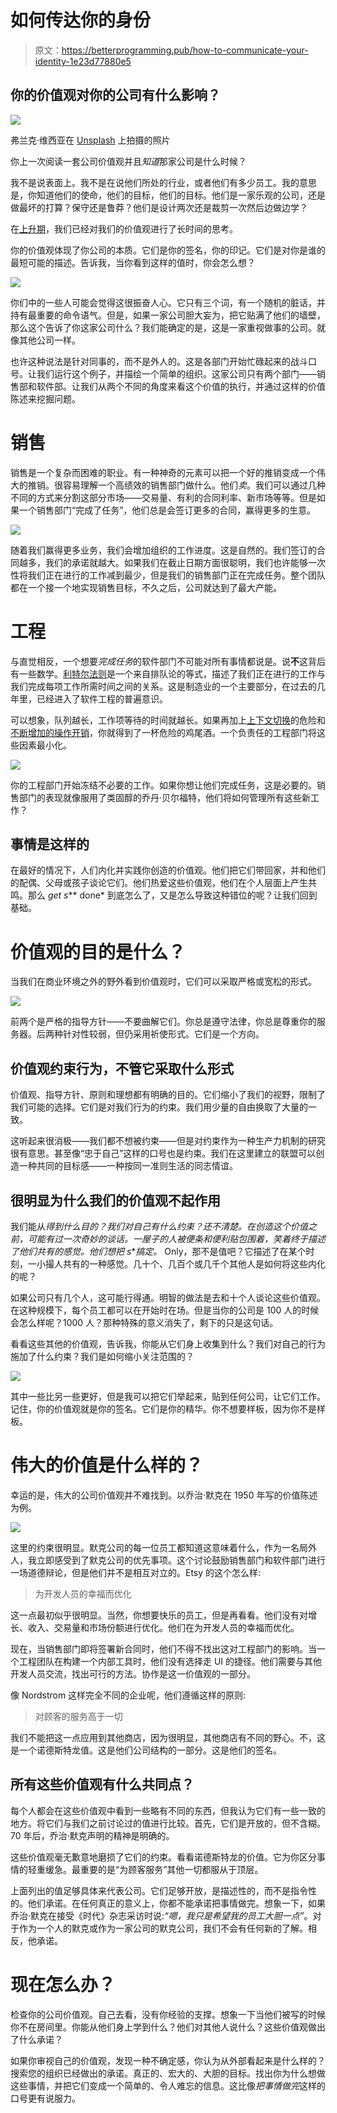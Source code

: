 # 如何传达你的身份

> 原文：<https://betterprogramming.pub/how-to-communicate-your-identity-1e23d77880e5>

## 你的价值观对你的公司有什么影响？

![](img/457b8f5087c63f7ade26e884e4999802.png)

弗兰克·维西亚在 [Unsplash](https://unsplash.com/s/photos/idea?utm_source=unsplash&utm_medium=referral&utm_content=creditCopyText) 上拍摄的照片

你上一次阅读一套公司价值观并且*知道*那家公司是什么时候？

我不是说表面上。我不是在说他们所处的行业，或者他们有多少员工。我的意思是，你知道他们的使命，他们的目标，他们的目标。他们是一家乐观的公司，还是做最坏的打算？保守还是鲁莽？他们是设计两次还是裁剪一次然后边做边学？

在[上升期](https://upside.energy/)，我们已经对我们的价值观进行了长时间的思考。

你的价值观体现了你公司的本质。它们是你的签名，你的印记。它们是对你是谁的最短可能的描述。告诉我，当你看到这样的值时，你会怎么想？

![](img/27d6134583c4ec628c4f90779ee42a60.png)

你们中的一些人可能会觉得这很振奋人心。它只有三个词，有一个随机的脏话，并持有最重要的命令语气。但是，如果一家公司胆大妄为，把它贴满了他们的墙壁，那么这个告诉了你这家公司什么？我们能确定的是，这是一家重视做事的公司。就像其他公司一样。

也许这种说法是针对同事的，而不是外人的。这是各部门开始忙碌起来的战斗口号。让我们运行这个例子，并描绘一个简单的组织。这家公司只有两个部门——销售部和软件部。让我们从两个不同的角度来看这个价值的执行，并通过这样的价值陈述来挖掘问题。

# 销售

销售是一个复杂而困难的职业。有一种神奇的元素可以把一个好的推销变成一个伟大的推销。很容易理解一个高绩效的销售部门做什么。他们*卖*。我们可以通过几种不同的方式来分割这部分市场——交易量、有利的合同利率、新市场等等。但是如果一个销售部门“完成了任务”，他们总是会签订更多的合同，赢得更多的生意。

![](img/4424b8b70139163d993b82b836a51c5e.png)

随着我们赢得更多业务，我们会增加组织的工作进度。这是自然的。我们签订的合同越多，我们的承诺就越大。如果我们在截止日期方面很聪明，我们也许能够一次性将我们正在进行的工作减到最少，但是我们的销售部门正在完成任务。整个团队都在一个接一个地实现销售目标，不久之后，公司就达到了最大产能。

# 工程

与直觉相反，一个想要*完成任务*的软件部门不可能对所有事情都说是。说**不**这背后有一些数学。[利特尔法则](https://en.wikipedia.org/wiki/Little%27s_law)是一个来自排队论的等式，描述了我们正在进行的工作与我们完成每项工作所需时间之间的关系。这是制造业的一个主要部分，在过去的几年里，已经进入了软件工程的普遍意识。

可以想象，队列越长，工作项等待的时间就越长。如果再加上[上下文切换](https://blog.trello.com/why-context-switching-ruins-productivity)的危险和[不断增加的操作开销](https://whatis.techtarget.com/definition/operational-costs#:~:text=What%20are%20operational%20costs%3F,procurement%2C%20storage%20rental%20and%20security.)，你就得到了一杯危险的鸡尾酒。一个负责任的工程部门将这些因素最小化。

![](img/d954870118fac49e3d28558afadb19db.png)

你的工程部门开始冻结不必要的工作。如果你想让他们完成任务，这是必要的。销售部门的表现就像服用了类固醇的乔丹·贝尔福特，他们将如何管理所有这些新工作？

## 事情是这样的

在最好的情况下，人们内化并实践你创造的价值观。他们把它们带回家，并和他们的配偶、父母或孩子谈论它们。他们热爱这些价值观，他们在个人层面上产生共鸣。那么 *get s*** done* 到底怎么了，又是怎么导致这种错位的呢？让我们回到基础。

# 价值观的目的是什么？

当我们在商业环境之外的野外看到价值观时，它们可以采取严格或宽松的形式。

![](img/43cc7eee3950da19c546c35bf15b191f.png)

前两个是严格的指导方针——不要曲解它们。你总是遵守法律，你总是尊重你的服务器。后两种针对性较弱，但仍采用祈使形式。它们是一个方向。

## 价值观约束行为，不管它采取什么形式

价值观、指导方针、原则和理想都有明确的目的。它们缩小了我们的视野，限制了我们可能的选择。它们是对我们行为的约束。我们用少量的自由换取了大量的一致。

这听起来很消极——我们都不想被约束——但是对约束作为一种生产力机制的研究很有意思。甚至像“忠于自己”这样的口号也是约束。我们在这里建立的联盟可以创造一种共同的目标感——一种按同一准则生活的同志情谊。

## 很明显为什么我们的价值观不起作用

我们能从*得到什么目的？*我们对自己有什么约束？还不清楚。在创造这个价值之前，可能有过一次奇妙的谈话。一屋子的人被便条和便利贴包围着，笑着终于描述了他们共有的感觉。他们想*把 s***搞定。* Only，那不是值吧？它描述了在某个时刻，一小撮人共有的一种感觉。几十个、几百个或几千个其他人是如何将这些内化的呢？

如果公司只有几个人，这可能行得通。明智的做法是去和十个人谈论这些价值观。在这种规模下，每个员工都可以在开始时在场。但是当你的公司是 100 人的时候会怎么样呢？1000 人？那种特殊的意义消失了，剩下的只是这句话。

看看这些其他的价值观，告诉我，你能从它们身上收集到什么？我们对自己的行为施加了什么约束？我们是如何缩小关注范围的？

![](img/d0ebfb4f746a1817c207ceb64e8b3289.png)

其中一些比另一些更好，但是我可以把它们举起来，贴到任何公司，让它们工作。记住，你的价值观就是你的签名。它们是你的精华。你不想要样板，因为你不是样板。

# 伟大的价值是什么样的？

幸运的是，伟大的公司价值观并不难找到。以乔治·默克在 1950 年写的价值陈述为例。

![](img/b39226e11f8650eb2b95b441e7dbf1a5.png)

这里的约束很明显。默克公司的每一位员工都知道这意味着什么，作为一名局外人，我立即感受到了默克公司的优先事项。这个讨论鼓励销售部门和软件部门进行一场道德辩论，但是他们并不是相互对立的。Etsy 的这个怎么样:

> 为开发人员的幸福而优化

这一点最初似乎很明显。当然，你想要快乐的员工，但是再看看。他们没有对增长、收入、交易量和市场份额进行优化。他们在为开发人员的幸福而优化。

现在，当销售部门即将签署新合同时，他们不得不找出这对工程部门的影响。当一个工程团队在构建一个内部工具时，他们没有选择走 UI 的捷径。他们需要与其他开发人员交流，找出可行的方法。协作是这一价值观的一部分。

像 Nordstrom 这样完全不同的企业呢，他们遵循这样的原则:

> 对顾客的服务高于一切

我们不能把这一点应用到其他商店，因为很明显，其他商店有不同的野心。不，这是一个诺德斯特龙值。这是他们公司结构的一部分。这是他们的签名。

## 所有这些价值观有什么共同点？

每个人都会在这些价值观中看到一些略有不同的东西，但我认为它们有一些一致的地方。将它们与我们之前讨论过的值进行比较。首先，它们是开放的，但不含糊。70 年后，乔治·默克声明的精神是明确的。

这些价值观毫无歉意地磨损了它们的约束。看看诺德斯特龙的价值。它为你区分事情的轻重缓急。最重要的是“为顾客服务”其他一切都服从于顶层。

上面列出的值足够具体来代表公司。它们足够开放，是描述性的，而不是指令性的。他们承诺。在任何真正的意义上，你都不能承诺把事情做完。想象一下，如果乔治·默克在接受《时代》杂志采访时说:*“嗯，我只是希望我的员工大胆一点”*。对于作为一个人的默克或作为一家公司的默克公司，我们不会有任何新的了解。相反，他承诺。

# 现在怎么办？

检查你的公司价值观。自己去看，没有你经验的支撑。想象一下当他们被写的时候你不在房间里。你能从他们身上学到什么？他们对其他人说什么？这些价值观做出了什么承诺？

如果你审视自己的价值观，发现一种不确定感，你认为从外部看起来是什么样的？搜索您的组织已经做出的承诺。真正的、宏大的、大胆的目标。找出你为什么想做这些事情，并把它们变成一个简单的、令人难忘的信息。这比像*把事情做完*这样的口号更有说服力。